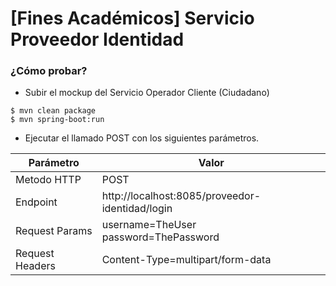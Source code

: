 # [Fines Académicos] Servicio Proveedor Identidad

### ¿Cómo probar?

* Subir el mockup del Servicio Operador Cliente (Ciudadano)
```shell script
$ mvn clean package
$ mvn spring-boot:run
```

* Ejecutar el llamado POST con los siguientes parámetros.

Parámetro | Valor
---|---
Metodo HTTP|POST
Endpoint|http://localhost:8085/proveedor-identidad/login
Request Params| username=TheUser </br> password=ThePassword
Request Headers|Content-Type=multipart/form-data